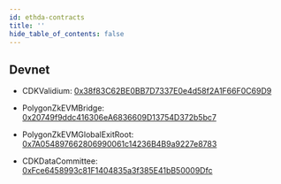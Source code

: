 ```yaml
---
id: ethda-contracts
title: ''
hide_table_of_contents: false
---
```


## Devnet

- CDKValidium: [0x38f83C62BE0BB7D7337E0e4d58f2A1F66F0C69D9](https://goerli.etherscan.io/address/0x38f83C62BE0BB7D7337E0e4d58f2A1F66F0C69D9)

- PolygonZkEVMBridge: [0x20749f9ddc416306eA6836609D13754D372b5bc7](https://goerli.etherscan.io/address/0x20749f9ddc416306eA6836609D13754D372b5bc7)

- PolygonZkEVMGlobalExitRoot: [0x7A054897662806990061c14236B4B9a9227e8783](https://goerli.etherscan.io/address/0x7A054897662806990061c14236B4B9a9227e8783)

- CDKDataCommittee: [0xFce6458993c81F1404835a3f385E41bB50009Dfc](https://goerli.etherscan.io/address/0xFce6458993c81F1404835a3f385E41bB50009Dfc)
